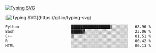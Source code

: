 [![Typing SVG](https://readme-typing-svg.demolab.com?font=Fira+Code&duration=1&pause=1000&center=true&vCenter=true&width=435&lines=Ivy+Streeter)](https://git.io/typing-svg)

[![Typing SVG](https://readme-typing-svg.demolab.com?font=Fira+Code&pause=1000&center=true&width=435&lines=Hello%2C+nice+to+meet+you!;I+am+a+researcher+in+biotech.;I+am+interested+in+bioinformatics.;I+am+self-taught+and+love+learning.;Feel+free+to+reach+out!)](https://git.io/typing-svg)
<!--START_SECTION:waka-->

```txt
Python                       █████████████████▒░░░░░░░   68.96 %
Bash                         █████▓░░░░░░░░░░░░░░░░░░░   23.06 %
C++                          ▒░░░░░░░░░░░░░░░░░░░░░░░░   01.51 %
R                            ░░░░░░░░░░░░░░░░░░░░░░░░░   00.42 %
HTML                         ░░░░░░░░░░░░░░░░░░░░░░░░░   00.13 %
```

<!--END_SECTION:waka-->
